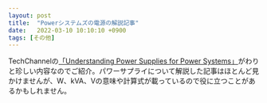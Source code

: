 ```yaml
---
layout: post
title:  "Powerシステムズの電源の解説記事"
date:   2022-03-10 10:10:10 +0900
tags: [その他]
---
```

TechChannelの[「Understanding Power Supplies for Power Systems」](https://techchannel.com/SMB/02/2022/power-supplies-power-systems)がわりと珍しい内容なのでご紹介。パワーサプライについて解説した記事はほとんど見かけませんが、W、kVA、Vの意味や計算式が載っているので役に立つことがあるかもしれません。
